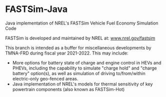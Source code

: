 # FASTSim-Java
Java implementation of NREL's FASTSim Vehicle Fuel Economy Simulation Code

FASTSim is developed and maintained by NREL at: www.nrel.gov/fastsim

This branch is intended as a buffer for miscellaneous developments by TMNA-FRD during fiscal year 2021-2022. This may include:
* More options for battery state of charge and engine control in HEVs and PHEVs, including the capability to simulate "charge hold" and "charge battery" option(s), as well as simulation of driving to/from/within electric-only geo-fenced areas.
* Java implementation of NREL's models for thermal sensitivity of key powertrain components (also known as FASTSim-Hot)
